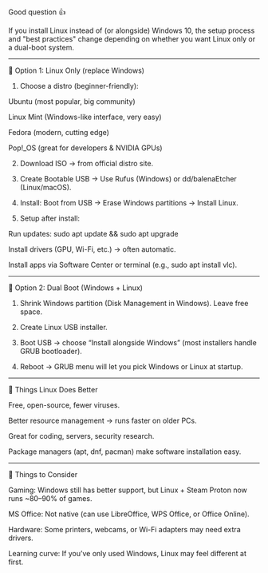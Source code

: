 Good question 👍

If you install Linux instead of (or alongside) Windows 10, the setup process and "best practices" change depending on whether you want Linux only or a dual-boot system.


---

🔹 Option 1: Linux Only (replace Windows)

1. Choose a distro (beginner-friendly):

Ubuntu (most popular, big community)

Linux Mint (Windows-like interface, very easy)

Fedora (modern, cutting edge)

Pop!_OS (great for developers & NVIDIA GPUs)



2. Download ISO → from official distro site.


3. Create Bootable USB → Use Rufus (Windows) or dd/balenaEtcher (Linux/macOS).


4. Install: Boot from USB → Erase Windows partitions → Install Linux.


5. Setup after install:

Run updates: sudo apt update && sudo apt upgrade

Install drivers (GPU, Wi-Fi, etc.) → often automatic.

Install apps via Software Center or terminal (e.g., sudo apt install vlc).





---

🔹 Option 2: Dual Boot (Windows + Linux)

1. Shrink Windows partition (Disk Management in Windows). Leave free space.


2. Create Linux USB installer.


3. Boot USB → choose “Install alongside Windows” (most installers handle GRUB bootloader).


4. Reboot → GRUB menu will let you pick Windows or Linux at startup.




---

🔹 Things Linux Does Better

Free, open-source, fewer viruses.

Better resource management → runs faster on older PCs.

Great for coding, servers, security research.

Package managers (apt, dnf, pacman) make software installation easy.



---

🔹 Things to Consider

Gaming: Windows still has better support, but Linux + Steam Proton now runs ~80–90% of games.

MS Office: Not native (can use LibreOffice, WPS Office, or Office Online).

Hardware: Some printers, webcams, or Wi-Fi adapters may need extra drivers.

Learning curve: If you’ve only used Windows, Linux may feel different at first.



